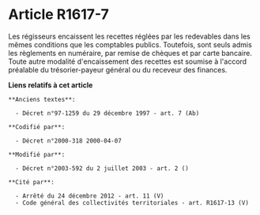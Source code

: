 # Article R1617-7

Les régisseurs encaissent les recettes réglées par les redevables dans les mêmes conditions que les comptables publics.
Toutefois, sont seuls admis les règlements en numéraire, par remise de chèques et par carte bancaire. Toute autre modalité
d'encaissement des recettes est soumise à l'accord préalable du trésorier-payeur général ou du receveur des finances.

**Liens relatifs à cet article**

	**Anciens textes**:

	  - Décret n°97-1259 du 29 décembre 1997 - art. 7 (Ab)

	**Codifié par**:

	  - Décret n°2000-318 2000-04-07

	**Modifié par**:

	  - Décret n°2003-592 du 2 juillet 2003 - art. 2 ()

	**Cité par**:

	  - Arrêté du 24 décembre 2012 - art. 11 (V)
	  - Code général des collectivités territoriales - art. R1617-13 (V)
